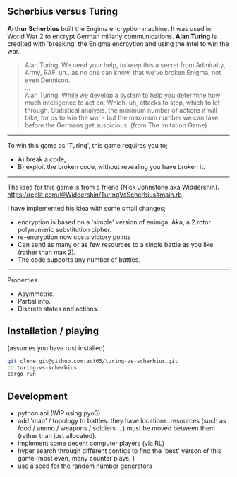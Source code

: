 ## Scherbius versus Turing

__Arthur Scherbius__ built the Engima encryption machine. It was used in World War 2 to encrypt German miliarly communications. __Alan Turing__ is credited with 'breaking' the Enigma encrpytion and using the intel to win the war. 

> Alan Turing: We need your help, to keep this a secret from Admiralty, Army, RAF, uh...as no one can know, that we've broken Enigma, not even Dennison.<br>
...<br>
Alan Turing: While we develop a system to help you determine how much intelligence to act on. Which, uh, attacks to stop, which to let through. Statistical analysis, the minimum number of actions it will take, for us to win the war - but the maximum number we can take before the Germans get suspicious.
(from The Imitation Game)

***

To win this game as 'Turing', this game requires you to;
- A) break a code,
- B) exploit the broken code, without revealing you have broken it. 

***

The idea for this game is from a friend (Nick Johnstone aka Widdershin).
https://replit.com/@Widdershin/TuringVsScherbius#main.rb

I have implemented his idea with some small changes;

- encryption is based on a 'simple' version of enimga. Aka, a 2 rotor polynumeric substitution cipher.
- re-encryption now costs victory points
- Can send as many or as few resources to a single battle as you like (rather than max 2).
- The code supports any number of battles.

***

Properties.
- Asymmetric.
- Partial info.
- Discrete states and actions.

## Installation / playing

(assumes you have rust installed)

```bash
git clone git@github.com:act65/turing-vs-scherbius.git
cd turing-vs-scherbius
cargo run
```

## Development

- python api (WIP using pyo3)
- add 'map' / topology to battles. they have locations. resources (such as food / ammo / weapons / soldiers ...) must be moved between them (rather than just allocated).
- implement some decent computer players (via RL)
- hyper search through different configs to find the 'best' verson of this game (most even, many counter plays, )
- use a seed for the random number generators
